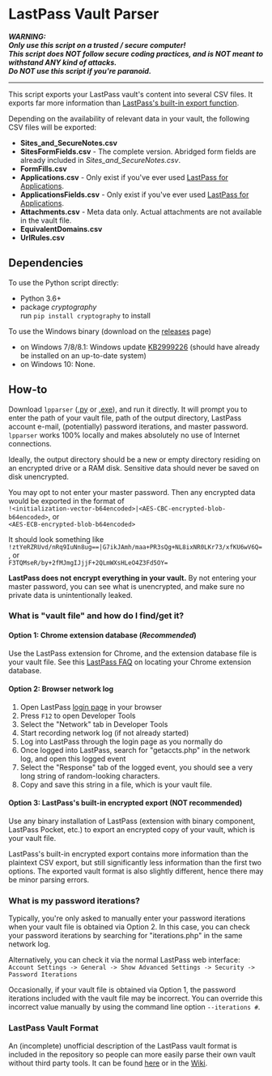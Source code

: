 # LastPass Vault Parser

***WARNING:  
Only use this script on a trusted / secure computer!  
This script does NOT follow secure coding practices, and is NOT meant to withstand ANY kind of attacks.  
Do NOT use this script if you're paranoid.***

---

This script exports your LastPass vault's content into several CSV files. It exports far more information than [LastPass's built-in export function](https://lastpass.com/support.php?cmd=showfaq&id=1206).

Depending on the availability of relevant data in your vault, the following CSV files will be exported:
* **Sites_and_SecureNotes.csv**
* **SitesFormFields.csv** - The complete version. Abridged form fields are already included in _Sites_and_SecureNotes.csv_.
* **FormFills.csv**
* **Applications.csv** - Only exist if you've ever used [LastPass for Applications](https://helpdesk.lastpass.com/lastpass-for-applications/).
* **ApplicationsFields.csv** - Only exist if you've ever used [LastPass for Applications](https://helpdesk.lastpass.com/lastpass-for-applications/).
* **Attachments.csv** - Meta data only. Actual attachments are not available in the vault file.
* **EquivalentDomains.csv**
* **UrlRules.csv**

## Dependencies

To use the Python script directly:
* Python 3.6+
* package *cryptography*  
run `pip install cryptography` to install

To use the Windows binary (download on the [releases](https://github.com/cfbao/lastpass-vault-parser/releases) page)
* on Windows 7/8/8.1: Windows update [KB2999226](https://support.microsoft.com/en-gb/help/2999226/update-for-universal-c-runtime-in-windows "Update for Universal C Runtime in Windows") (should have already be installed on an up-to-date system)
* on Windows 10: None.


## How-to

Download `lpparser` ([.py](https://raw.githubusercontent.com/cfbao/lastpass-vault-parser/v0.2.1/lpparser.py) or
[.exe](https://github.com/cfbao/lastpass-vault-parser/releases/download/v0.2.1/lpparser.exe)), and run it directly.
It will prompt you to enter the path of your vault file, path of the output directory, LastPass account e-mail, (potentially) password iterations, and master password.
`lpparser` works 100% locally and makes absolutely no use of Internet connections.

Ideally, the output directory should be a new or empty directory residing on an encrypted drive or a RAM disk. Sensitive data should never be saved on disk unencrypted.

You may opt to not enter your master password. Then any encrypted data would be exported in the format of  
`!<initialization-vector-b64encoded>|<AES-CBC-encrypted-blob-b64encoded>`, or  
`<AES-ECB-encrypted-blob-b64encoded>`

It should look something like  
`!ztYeRZRUvd/nRq9IuNn8ug==|G7ikJAmh/maa+PR3sQg+NL8ixNR0LKr73/xfKU6wV6Q=`, or  
`F3TQMseR/by+2fMJmgIJjjF+2QLmWXsHLeO4Z3Fd5OY=`

**LastPass does not encrypt everything in your vault.**
By not entering your master password, you can see what is unencrypted, and make sure no private data is unintentionally leaked.


### What is "vault file" and how do I find/get it?

#### Option 1: Chrome extension database (_Recommended_)
Use the LastPass extension for Chrome, and the extension database file is your vault file.
See this [LastPass FAQ](https://lastpass.com/support.php?cmd=showfaq&id=425) on locating your Chrome extension database.

#### Option 2: Browser network log
1. Open LastPass [login page](https://lastpass.com/?ac=1&lpnorefresh=1) in your browser
2. Press `F12` to open Developer Tools
3. Select the "Network" tab in Developer Tools
4. Start recording network log (if not already started)
5. Log into LastPass through the login page as you normally do
6. Once logged into LastPass, search for "getaccts.php" in the network log, and open this logged event
7. Select the "Response" tab of the logged event, you should see a very long string of random-looking characters.
8. Copy and save this string in a file, which is your vault file.

#### Option 3: LastPass's built-in encrypted export (NOT recommended)
Use any binary installation of LastPass (extension with binary component, LastPass Pocket, etc.) to export an encrypted copy of your vault, which is your vault file.

LastPass's built-in encrypted export contains more information than the plaintext CSV export, but still significantly less information than the first two options. The exported vault format is also slightly different, hence there may be minor parsing errors.

### What is my password iterations?
Typically, you're only asked to manually enter your password iterations when your vault file is obtained via Option 2.
In this case, you can check your password iterations by searching for "iterations.php" in the same network log.

Alternatively, you can check it via the normal LastPass web interface:  
`Account Settings -> General -> Show Advanced Settings -> Security -> Password Iterations`

Occasionally, if your vault file is obtained via Option 1, the password iterations included with the vault file may be incorrect.
You can override this incorrect value manually by using the command line option `--iterations #`.

### LastPass Vault Format
An (incomplete) unofficial description of the LastPass vault format is included in the repository so people can more easily parse their own vault without third party tools. It can be found [here](/lastpass-vault-format.md) or in the [Wiki](https://github.com/cfbao/lastpass-vault-parser/wiki/LastPass-Vault-Format).
